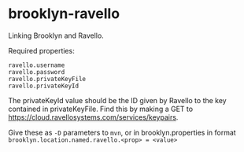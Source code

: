 brooklyn-ravello
================
Linking Brooklyn and Ravello.

Required properties:

```
ravello.username
ravello.password
ravello.privateKeyFile
ravello.privateKeyId
```

The privateKeyId value should be the ID given by Ravello to the key contained in privateKeyFile. Find this by making a GET to https://cloud.ravellosystems.com/services/keypairs.

Give these as `-D` parameters to `mvn`, or in brooklyn.properties in format `brooklyn.location.named.ravello.<prop> = <value>`
